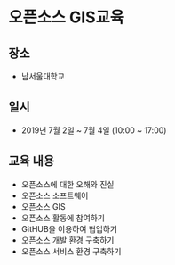 ﻿# 오픈소스 GIS교육

## 장소
 * 남서울대학교

## 일시
 * 2019년 7월 2일 ~ 7월 4일 (10:00 ~ 17:00)

## 교육 내용
 * 오픈소스에 대한 오해와 진실
 * 오픈소스 소프트웨어
 * 오픈소스 GIS
 * 오픈소스 활동에 참여하기
 * GitHUB을 이용하여 협업하기
 * 오픈소스 개발 환경 구축하기
 * 오픈소스 서비스 환경 구축하기